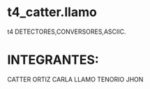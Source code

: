 # t4_catter.llamo
t4  DETECTORES,CONVERSORES,ASCIIC. 

# INTEGRANTES:
CATTER ORTIZ CARLA 
LLAMO TENORIO JHON

